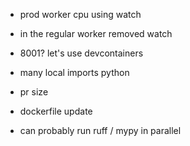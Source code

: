- prod worker cpu using watch
- in the regular worker removed watch
- 8001? let's use devcontainers
- many local imports python
- pr size
- dockerfile update

- can probably run ruff / mypy in parallel